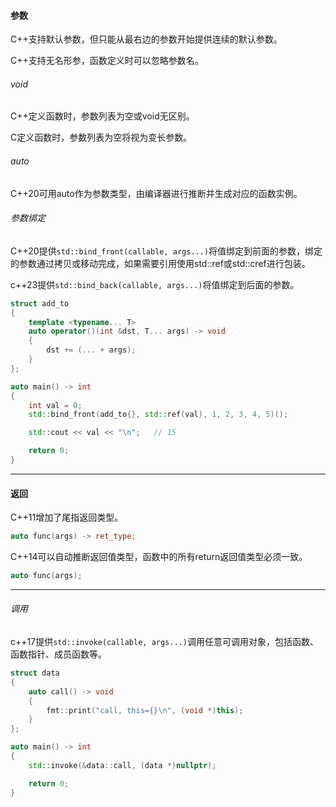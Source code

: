 #### 参数

C++支持默认参数，但只能从最右边的参数开始提供连续的默认参数。

C++支持无名形参，函数定义时可以忽略参数名。

###### void

C++定义函数时，参数列表为空或void无区别。

C定义函数时，参数列表为空将视为变长参数。

###### auto

C++20可用auto作为参数类型，由编译器进行推断并生成对应的函数实例。

###### 参数绑定

C++20提供`std::bind_front(callable, args...)`将值绑定到前面的参数，绑定的参数通过拷贝或移动完成，如果需要引用使用std::ref或std::cref进行包装。

c++23提供`std::bind_back(callable, args...)`将值绑定到后面的参数。

```cpp
struct add_to
{
    template <typename... T>
    auto operator()(int &dst, T... args) -> void
    {
        dst += (... + args);
    }
};

auto main() -> int
{
    int val = 0;
    std::bind_front(add_to{}, std::ref(val), 1, 2, 3, 4, 5)();

    std::cout << val << "\n";   // 15

    return 0;
}
```

---

#### 返回

C++11增加了尾指返回类型。

```cpp
auto func(args) -> ret_type;
```

C++14可以自动推断返回值类型，函数中的所有return返回值类型必须一致。

```cpp
auto func(args);
```

---

###### 调用

c++17提供`std::invoke(callable, args...)`调用任意可调用对象，包括函数、函数指针、成员函数等。

```cpp
struct data
{
    auto call() -> void
    {
        fmt::print("call, this={}\n", (void *)this);
    }
};

auto main() -> int
{
    std::invoke(&data::call, (data *)nullptr);

    return 0;
}
```

